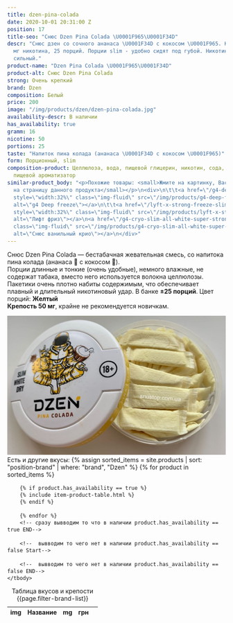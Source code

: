 ```yaml
---
title: dzen-pina-colada
date: 2020-10-01 20:31:00 Z
position: 17
title-seo: "Снюс Dzen Pina Colada \U0001F965\U0001F34D"
descr: "Снюс дзен со сочного ананаса \U0001F34D с кокосом \U0001F965. Крепость 50
  мг никотина, 25 порций. Порции slim - удобно сидят под губой. Никотиновый удар очень
  сильный."
product-name: "Dzen Pina Colada \U0001F965\U0001F34D"
product-alt: Снюс Dzen Pina Colada
strong: Очень крепкий
brand: Dzen
composition: Белый
price: 200
image: "/img/products/dzen/dzen-pina-colada.jpg"
availability-descr: В наличии
has_availability: true
gramm: 16
nicotine: 50
portions: 25
taste: "Напиток пина колада (ананаса \U0001F34D с кокосом \U0001F965)"
form: Порционный, slim
composition-product: Целлюлоза, вода, пищевой глицерин, никотин, сода, карбонат натрия,
  пищевой ароматизатор
similar-product_body: "<p>Похожие товары: <small>Жмите на картинку, Вас перекинет
  на страницу данного продукта</small></p>\n<div>\n\t\t<a href=\"/g4-deep-freeze-slim-all-white\"><img
  style=\"width:32%\" class=\"img-fluid\" src=\"/img/products/g4-deep-freeze.jpg\"
  alt=\"g4 Deep freeze\"></a>\n\t\t<a href=\"/lyft-x-strong-freeze-slim-white\"><img
  style=\"width:32%\" class=\"img-fluid\" src=\"/img/products/lyft-x-strong-freeze-slim-white.png\"
  alt=\"Лифт фриз\"></a>\n<a href=\"/g4-cryo-slim-all-white-super-strong\"><img style=\"width:32%\"
  class=\"img-fluid\" src=\"/img/products/g4-cryo-slim-all-white-super-strong.jpg\"
  alt=\"Снюс ванильный крио\"></a>\n</div>"
---
```


Снюс Dzen Pina Colada — бестабачная жевательная смесь, со напитока пина колада (ананаса 🍍 с кокосом 🥥).<br>
Порции длинные и тонкие (очень удобные), немного влажные, не содержат табака, вместо него используется волокна целлюлозы. Пакетики очень плотно набиты содержимым, что обеспечивает плавный и длительный никотиновый удар. В банке **±25 порций**. Цвет порций: **Желтый**<br>
**Крепость 50 мг**, крайне не рекомендуется новичкам.
<div class="popup-gallery d-flex mb-3">
	<a href="/img/products/dzen/dzen-pina-colada-portion.jpg" title="Dzen Pina Colada — желтые порции"><img class="img-fluid" src="/img/products/dzen/dzen-pina-colada-portion.jpg" alt="Снюс Dzen Пина Колада"></a>
</div>
Есть и другие вкусы:
<table class="table table-sm">
	<caption>Таблица вкусов и крепости {{page.filter-brand-list}}</caption>
	<thead>
		<tr>
			<th scope="col">img</th>
			<th scope="col">Название</th>
			<th scope="col">mg</th>
			<th scope="col">грн</th>
			<th scope="col"></th>
		</tr>
	</thead>
	<tbody>
		<!-- сразу вывводим то что в наличии product.has_availability == true START-->
		{% assign sorted_items = site.products | sort: "position-brand" | where: "brand", "Dzen" %}
		{% for product in sorted_items %}

		{% if product.has_availability == true %}
		{% include item-product-table.html %}
		{% endif %}

		{% endfor %}
		<!-- сразу вывводим то что в наличии product.has_availability == true END-->

		<!--  вывводим то чего нет в наличии product.has_availability == false Start-->

		<!--  вывводим то чего нет в наличии product.has_availability == false END-->
	</tbody>

</table>
